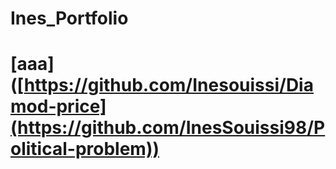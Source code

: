 # Ines_Portfolio
# [aaa] ([https://github.com/Inesouissi/Diamod-price](https://github.com/InesSouissi98/Political-problem))

